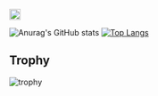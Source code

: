 <p align="left">
  <a href="https://github.com/ooguroiori">
    <img height="20" src="https://komarev.com/ghpvc/?username=ooguroiori" />
  </a>
</p>

![Anurag's GitHub stats](https://github-readme-stats.vercel.app/api?username=ooguroiori&show_icons=true&theme=tokyonight)
[![Top Langs](https://github-readme-stats.vercel.app/api/top-langs/?username=ooguroiori&theme=tokyonight
)](https://github.com/anuraghazra/github-readme-stats)


## Trophy
![trophy](https://github-profile-trophy.vercel.app/?username=ooguroiori&theme=gruvbox)
